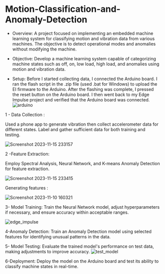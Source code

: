 # Motion-Classification-and-Anomaly-Detection
- Overview:
A project focused on implementing an embedded machine learning system for classifying motion and vibration data from various machines. The objective is to detect operational modes and anomalies without modifying the machine.

- Objective:
Develop a machine learning system capable of categorizing machine states such as off, on, low load, high load, and anomalies using motion and vibration data.

- Setup:
Before I started collecting data, I connected the Arduino board. I ran the flash script in the .zip file (used .bat for Windows) to upload the EI firmware to the Arduino. After the flashing was complete, I pressed the reset button on the Arduino board. I then went back to my Edge Impulse project and verified that the Arduino board was connected.
![arduino](https://github.com/TayssirMrad/Motion-Classification-and-Anomaly-Detection/assets/60198040/4f267675-46e5-4300-ac7f-993709ec959b)



1 - Data Collection :

Used a phone app to generate vibration then collect accelerometer data for different states. Label and gather sufficient data for both training and testing.

![Screenshot 2023-11-15 233157](https://github.com/TayssirMrad/Motion-Classification-and-Anomaly-Detection/assets/60198040/0bb6db28-da11-435b-8faf-611e01e055e9)

2 -Feature Extraction:

Employ Spectral Analysis, Neural Network, and K-means Anomaly Detection for feature extraction. 

![Screenshot 2023-11-15 233415](https://github.com/TayssirMrad/Motion-Classification-and-Anomaly-Detection/assets/60198040/20aa4517-948e-42f2-920d-124273da87c8) 

Generating features :

![Screenshot 2023-11-10 160321](https://github.com/TayssirMrad/Motion-Classification-and-Anomaly-Detection/assets/60198040/b2dd04c8-2b4b-47cd-adb6-8f9258e81c9a)

3- Model Training:
Train the Neural Network model, adjust hyperparameters if necessary, and ensure accuracy within acceptable ranges.

![edge_impulse](https://github.com/TayssirMrad/Motion-Classification-and-Anomaly-Detection/assets/60198040/6a80403f-6f3d-4ace-a210-bacfc95a8274)

4-Anomaly Detection:
Train an Anomaly Detection model using selected features for identifying unusual patterns in the data.

5- Model Testing:
Evaluate the trained model's performance on test data, making adjustments to improve accuracy. 
![test_model](https://github.com/TayssirMrad/Motion-Classification-and-Anomaly-Detection/assets/60198040/d9cf05c9-f3ae-4472-ab2d-be9afb432ce2) 

6-Deployment:
Deploy the model on the  Arduino board and test its ability to classify machine states in real-time.
